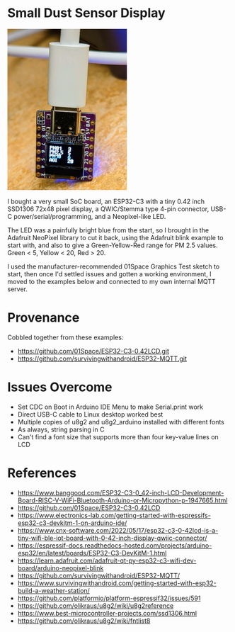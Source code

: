# Small Dust Sensor Display

![](docs/dust.jpg)

I bought a very small SoC board, an ESP32-C3 with a tiny 0.42 inch SSD1306 72x48 pixel display, a
QWIC/Stemma type 4-pin connector, USB-C power/serial/programming, and
a Neopixel-like LED.

The LED was a painfully bright blue from the start, so I brought in the
Adafruit NeoPixel library to cut it back, using the Adafruit blink
example to start with, and also to give a Green-Yellow-Red range for PM 2.5 values. Green < 5, Yellow < 20, Red > 20. 

I used the manufacturer-recommended 01Space Graphics Test sketch to start, then once I'd settled issues and gotten a working environment, I moved to the examples below and connected to my own internal MQTT server.

# Provenance
Cobbled together from these examples:
- https://github.com/01Space/ESP32-C3-0.42LCD.git
- https://github.com/survivingwithandroid/ESP32-MQTT.git

# Issues Overcome
- Set CDC on Boot in Arduino IDE Menu to make Serial.print work
- Direct USB-C cable to Linux desktop worked best
- Multiple copies of u8g2 and u8g2_arduino installed with different fonts
- As always, string parsing in C
- Can't find a font size that supports more than four key-value lines on LCD

# References
- https://www.banggood.com/ESP32-C3-0_42-inch-LCD-Development-Board-RISC-V-WiFi-Bluetooth-Arduino-or-Micropython-p-1947665.html
- https://github.com/01Space/ESP32-C3-0.42LCD
- https://www.electronics-lab.com/getting-started-with-espressifs-esp32-c3-devkitm-1-on-arduino-ide/
- https://www.cnx-software.com/2022/05/17/esp32-c3-0-42lcd-is-a-tiny-wifi-ble-iot-board-with-0-42-inch-display-qwiic-connector/
- https://espressif-docs.readthedocs-hosted.com/projects/arduino-esp32/en/latest/boards/ESP32-C3-DevKitM-1.html
- https://learn.adafruit.com/adafruit-qt-py-esp32-c3-wifi-dev-board/arduino-neopixel-blink
- https://github.com/survivingwithandroid/ESP32-MQTT/
- https://www.survivingwithandroid.com/getting-started-with-esp32-build-a-weather-station/
- https://github.com/platformio/platform-espressif32/issues/591 
- https://github.com/olikraus/u8g2/wiki/u8g2reference
- https://www.best-microcontroller-projects.com/ssd1306.html
- https://github.com/olikraus/u8g2/wiki/fntlist8
